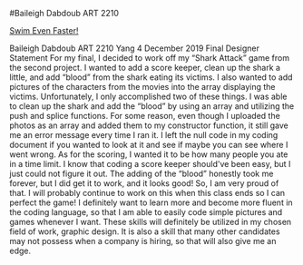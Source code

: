 #Baileigh Dabdoub ART 2210

[Swim Even Faster!](https://baileighd.github.io/Dabdoub_Baileigh_ART2210/_FinalFall2019/SharkAttack2!.html)

Baileigh Dabdoub
ART 2210
Yang
4 December 2019
Final Designer Statement
For my final, I decided to work off my “Shark Attack” game from the second project. I wanted to add a score keeper, clean up the shark a little, and add “blood” from the shark eating its victims. I also wanted to add pictures of the characters from the movies into the array displaying the victims. Unfortunately, I only accomplished two of these things. I was able to clean up the shark and add the “blood” by using an array and utilizing the push and splice functions. For some reason, even though I uploaded the photos as an array and added them to my constructor function, it still gave me an error message every time I ran it. I left the null code in my coding document if you wanted to look at it and see if maybe you can see where I went wrong. As for the scoring, I wanted it to be how many people you ate in a time limit. I know that coding a score keeper should've been easy, but I just could not figure it out. The adding of the “blood” honestly took me forever, but I did get it to work, and it looks good! So, I am very proud of that. I will probably continue to work on this when this class ends so I can perfect the game! I definitely want to learn more and become more fluent in the coding language, so that I am able to easily code simple pictures and games whenever I want. These skills will definitely be utilized in my chosen field of work, graphic design. It is also a skill that many other candidates may not possess when a company is hiring, so that will also give me an edge.
